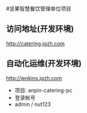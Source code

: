 #坚果智慧餐饮管理单位项目
## 访问地址(开发环境)
http://catering.jgzh.com

## 自动化运维(开发环境)
http://jenkins.jgzh.com
- 项目: anpin-catering-pc
- 登录帐号
- admin / nut123